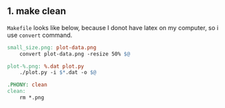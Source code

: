 
## 1. make clean

`Makefile` looks like below, because I donot have latex on my computer, so i use `convert` command.

```makefile
small_size.png: plot-data.png
	convert plot-data.png -resize 50% $@

plot-%.png: %.dat plot.py
	./plot.py -i $*.dat -o $@

.PHONY: clean
clean:
	rm *.png 
```

